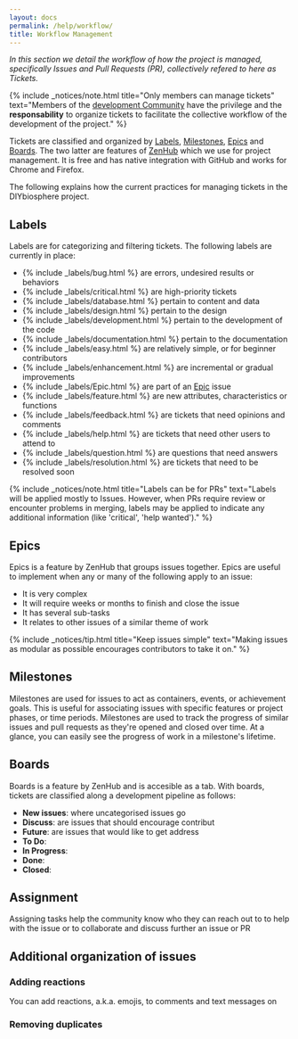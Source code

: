 ```yaml
---
layout: docs
permalink: /help/workflow/
title: Workflow Management
---
```


_In this section we detail the workflow of how the project is managed, specifically Issues and Pull Requests (PR), collectively refered to here as Tickets._

{% include _notices/note.html title="Only members can manage tickets" text="Members of the [development Community](/about/community) have the privilege and the **responsability** to organize tickets to facilitate the collective workflow of the development of the project." %}

Tickets are classified and organized by [Labels](#labels), [Milestones](#milestones), [Epics](#epics) and [Boards](#boards). The two latter are features of [ZenHub] which we use for project management. It is free and has native integration with GitHub and works for Chrome and Firefox.

The following explains how the current practices for managing tickets in the DIYbiosphere project.

## Labels
Labels are for categorizing and filtering tickets. The following labels are currently in place:

- {% include _labels/bug.html %} are errors, undesired results or behaviors
- {% include _labels/critical.html %} are high-priority tickets
- {% include _labels/database.html %} pertain to content and data
- {% include _labels/design.html %} pertain to the design
- {% include _labels/development.html %} pertain to the development of the code
- {% include _labels/documentation.html %} pertain to the documentation
- {% include _labels/easy.html %} are relatively simple, or for beginner contributors
- {% include _labels/enhancement.html %} are incremental or gradual improvements
- {% include _labels/Epic.html %} are part of an [Epic](#epics) issue
- {% include _labels/feature.html %} are new attributes, characteristics or functions
- {% include _labels/feedback.html %} are tickets that need opinions and comments
- {% include _labels/help.html %} are tickets that need other users to attend to
- {% include _labels/question.html %} are questions that need answers
- {% include _labels/resolution.html %} are tickets that need to be resolved soon

{% include _notices/note.html title="Labels can be for PRs" text="Labels will be applied mostly to Issues. However, when PRs require review or encounter problems in merging, labels may be applied to indicate any additional information (like 'critical', 'help wanted')." %}


## Epics
Epics is a feature by ZenHub that groups issues together. Epics are useful to implement when any or many of the following apply to an issue:

- It is very complex
- It will require weeks or months to finish and close the issue
- It has several sub-tasks
- It relates to other issues of a similar theme of work


{% include _notices/tip.html title="Keep issues simple" text="Making issues as modular as possible encourages contributors to take it on." %}

## Milestones
Milestones are used for issues to act as containers, events, or achievement goals. This is useful for associating issues with specific features or project phases, or time periods.
Milestones are used to track the progress of similar issues and pull requests as they're opened and closed over time. At a glance, you can easily see the progress of work in a milestone's lifetime.


## Boards
Boards is a feature by ZenHub and is accesible as a tab. With boards, tickets are classified along a development pipeline as follows:

- **New issues**: where uncategorised issues go
- **Discuss**: are issues that should encourage contribut
- **Future**: are issues that would like to get address
- **To Do**:
- **In Progress**:
- **Done**:
- **Closed**:



## Assignment
Assigning tasks help the community know who they can reach out to to help with the issue or to collaborate and discuss further an issue or PR

## Additional organization of issues

### Adding reactions
You can add reactions, a.k.a. emojis, to comments and text messages on

### Removing duplicates

[ZenHub]: https://www.zenhub.com/
